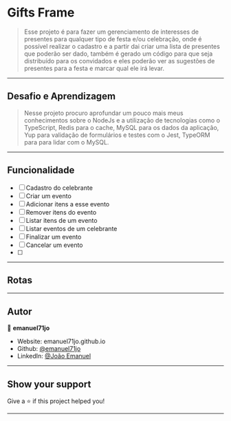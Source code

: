 # Gifts Frame
> Esse projeto é para fazer um gerenciamento de interesses de presentes para qualquer tipo de festa e/ou celebração, onde é possível realizar o cadastro e a partir dai criar uma lista de presentes que poderão ser dado, também é gerado um código para que seja distribuído para os convidados e eles poderão ver as sugestões de presentes para a festa e marcar qual ele irá levar.
---
## Desafio e Aprendizagem
> Nesse projeto procuro aprofundar um pouco mais meus conhecimentos sobre o NodeJs e a utilização de tecnologias como o TypeScript, Redis para o cache, MySQL para os dados da aplicação, Yup para validação de formulários e testes com o Jest, TypeORM para para lidar com o MySQL.
---
## Funcionalidade
- [ ] Cadastro do celebrante
- [ ] Criar um evento
- [ ] Adicionar itens a esse evento
- [ ] Remover itens do evento
- [ ] Listar itens de um evento
- [ ] Listar eventos de um celebrante
- [ ] Finalizar um evento
- [ ] Cancelar um evento
- [ ]

---
## Rotas
---
## Autor

👤 **emanuel71jo**

* Website: emanuel71jo.github.io
* Github: [@emanuel71jo](https://github.com/emanuel71jo)
* LinkedIn: [@João Emanuel](https://linkedin.com/in/Joao-Emanuel)

***
## Show your support
Give a ⭐️ if this project helped you!
***
